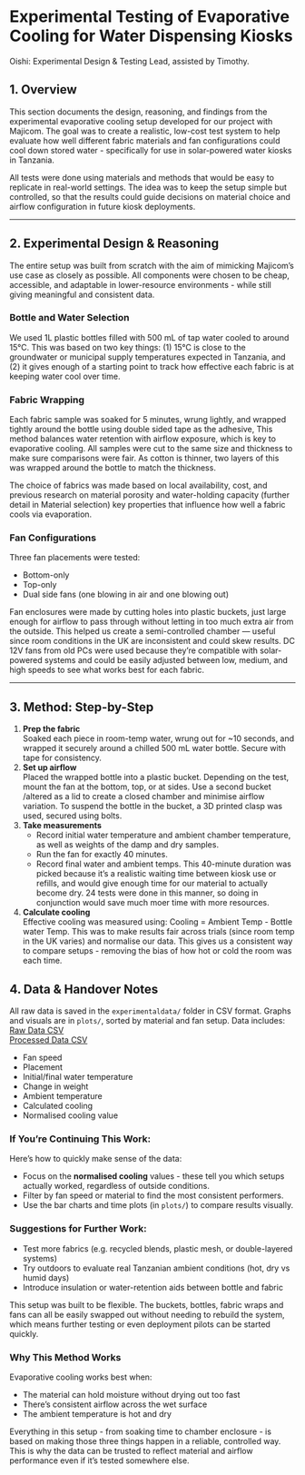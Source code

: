 # Experimental Testing of Evaporative Cooling for Water Dispensing Kiosks
Oishi: Experimental Design & Testing Lead, assisted by Timothy. 

## 1. Overview

This section documents the design, reasoning, and findings from the experimental evaporative cooling setup developed for our project with Majicom. The goal was to create a realistic, low-cost test system to help evaluate how well different fabric materials and fan configurations could cool down stored water - specifically for use in solar-powered water kiosks in Tanzania.

All tests were done using materials and methods that would be easy to replicate in real-world settings. The idea was to keep the setup simple but controlled, so that the results could guide decisions on material choice and airflow configuration in future kiosk deployments.

---

## 2. Experimental Design & Reasoning

The entire setup was built from scratch with the aim of mimicking Majicom’s use case as closely as possible. All components were chosen to be cheap, accessible, and adaptable in lower-resource environments - while still giving meaningful and consistent data.

### Bottle and Water Selection
We used 1L plastic bottles filled with 500 mL of tap water cooled to around 15°C. This was based on two key things: (1) 15°C is close to the groundwater or municipal supply temperatures expected in Tanzania, and (2) it gives enough of a starting point to track how effective each fabric is at keeping water cool over time.

### Fabric Wrapping
Each fabric sample was soaked for 5 minutes, wrung lightly, and wrapped tightly around the bottle using double sided tape as the adhesive, This method balances water retention with airflow exposure, which is key to evaporative cooling. All samples were cut to the same size and thickness to make sure comparisons were fair. As cotton is thinner, two layers of this was wrapped around the bottle to match the thickness.

The choice of fabrics was made based on local availability, cost, and previous research on material porosity and water-holding capacity (further detail in Material selection) key properties that influence how well a fabric cools via evaporation.

### Fan Configurations
Three fan placements were tested:
- Bottom-only
- Top-only
- Dual side fans (one blowing in air and one blowing out) 

Fan enclosures were made by cutting holes into plastic buckets, just large enough for airflow to pass through without letting in too much extra air from the outside. This helped us create a semi-controlled chamber — useful since room conditions in the UK are inconsistent and could skew results.
DC 12V fans from old PCs were used because they’re compatible with solar-powered systems and could be easily adjusted between low, medium, and high speeds to see what works best for each fabric.

---

## 3. Method: Step-by-Step

1. **Prep the fabric**  
   Soaked each piece in room-temp water, wrung out for ~10 seconds, and wrapped it securely around a chilled 500 mL water bottle. Secure with tape for consistency.
2. **Set up airflow**  
   Placed the wrapped bottle into a plastic bucket. Depending on the test, mount the fan at the bottom, top, or at sides. Use a second bucket /altered as a lid to create a closed chamber and minimise airflow variation. To suspend the bottle in the bucket, a 3D printed clasp was used, secured using bolts.
3. **Take measurements**  
   - Record initial water temperature and ambient chamber temperature, as well as weights of the damp and dry samples.
   - Run the fan for exactly 40 minutes.
   - Record final water and ambient temps.
   This 40-minute duration was picked because it’s a realistic waiting time between kiosk use or refills, and would give enough time for our material to actually become dry. 24 tests were done in this manner, so doing in conjunction would save much moer time with more resources. 
4. **Calculate cooling**  
   Effective cooling was measured using: Cooling = Ambient Temp - Bottle water Temp. This was to make results fair across trials (since room temp in the UK varies) and normalise our data. 
This gives us a consistent way to compare setups - removing the bias of how hot or cold the room was each time.

## 4. Data & Handover Notes

All raw data is saved in the `experimentaldata/` folder in CSV format. Graphs and visuals are in `plots/`, sorted by material and fan setup. Data includes:
[Raw Data CSV](./data/raw_data_evap_cooling.csv)  
[Processed Data CSV](./data/processed_data_evap_cooling.csv)

- Fan speed
- Placement
- Initial/final water temperature
- Change in weight
- Ambient temperature
- Calculated cooling
- Normalised cooling value

### If You’re Continuing This Work:

Here’s how to quickly make sense of the data:
- Focus on the **normalised cooling** values - these tell you which setups actually worked, regardless of outside conditions.
- Filter by fan speed or material to find the most consistent performers.
- Use the bar charts and time plots (in `plots/`) to compare results visually.

### Suggestions for Further Work:
- Test more fabrics (e.g. recycled blends, plastic mesh, or double-layered systems)
- Try outdoors to evaluate real Tanzanian ambient conditions (hot, dry vs humid days)
- Introduce insulation or water-retention aids between bottle and fabric

This setup was built to be flexible. The buckets, bottles, fabric wraps and fans can all be easily swapped out without needing to rebuild the system, which means further testing or even deployment pilots can be started quickly.

### Why This Method Works

Evaporative cooling works best when:
- The material can hold moisture without drying out too fast
- There’s consistent airflow across the wet surface
- The ambient temperature is hot and dry

Everything in this setup - from soaking time to chamber enclosure - is based on making those three things happen in a reliable, controlled way. This is why the data can be trusted to reflect material and airflow performance even if it’s tested somewhere else.




